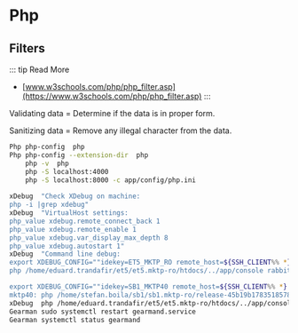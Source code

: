 # Php
## Filters
::: tip Read More
- [www.w3schools.com/php/php_filter.asp](https://www.w3schools.com/php/php_filter.asp)
:::

Validating data = Determine if the data is in proper form.

Sanitizing data = Remove any illegal character from the data.

```bash
Php	php-config	php	
Php	php-config --extension-dir	php	
	php -v	php	
	php -S localhost:4000		
	php -S localhost:8000 -c app/config/php.ini		
			
xDebug	"Check XDebug on machine:
php -i |grep xdebug"		
xDebug	"VirtualHost settings:
php_value xdebug.remote_connect_back 1
php_value xdebug.remote_enable 1
php_value xdebug.var_display_max_depth 8
php_value xdebug.autostart 1"		
xDebug	"Command line debug:
export XDEBUG_CONFIG=""idekey=ET5_MKTP_RO remote_host=${SSH_CLIENT%% *} remote_enable=1""
php /home/eduard.trandafir/et5/et5.mktp-ro/htdocs/../app/console rabbitmq:consumer -w mktp.qevent.low

export XDEBUG_CONFIG=""idekey=SB1_MKTP40 remote_host=${SSH_CLIENT%% *} remote_enable=1""
mktp40: php /home/stefan.boila/sb1/sb1.mktp-ro/release-45b19b1783518578bcf266c9fabb905e088b0e03_20150514115524/src/Mktp/QEventBundle/Command/../../../../app/console rabbitmq:consumer -w mktp.qevent.low"		
xDebug	php /home/eduard.trandafir/et5/et5.mktp-ro/htdocs/../app/console rabbitmq:consumer -w mktp.qevent.low -m 1		
Gearman	sudo systemctl restart gearmand.service		
Gearman	systemctl status gearmand		
```
